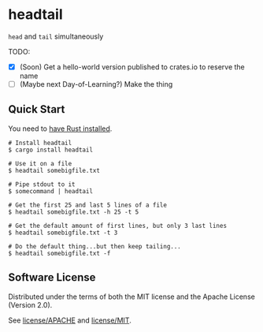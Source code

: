 # headtail

`head` and `tail` simultaneously

TODO:
- [x] (Soon) Get a hello-world version published to crates.io to reserve the name
- [ ] (Maybe next Day-of-Learning?) Make the thing

## Quick Start

You need to [have Rust installed](https://www.rust-lang.org/tools/install).

```shell
# Install headtail
$ cargo install headtail

# Use it on a file
$ headtail somebigfile.txt

# Pipe stdout to it
$ somecommand | headtail

# Get the first 25 and last 5 lines of a file
$ headtail somebigfile.txt -h 25 -t 5

# Get the default amount of first lines, but only 3 last lines
$ headtail somebigfile.txt -t 3

# Do the default thing...but then keep tailing...
$ headtail somebigfile.txt -f
```

## Software License

Distributed under the terms of both the MIT license and the Apache License (Version 2.0).

See [license/APACHE](license/APACHE) and [license/MIT](license/MIT).
